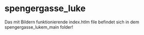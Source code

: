 # spengergasse_luke

Das mit Bildern funktionierende index.htlm file befindet sich in dem spengergasse_lukem_main folder!
